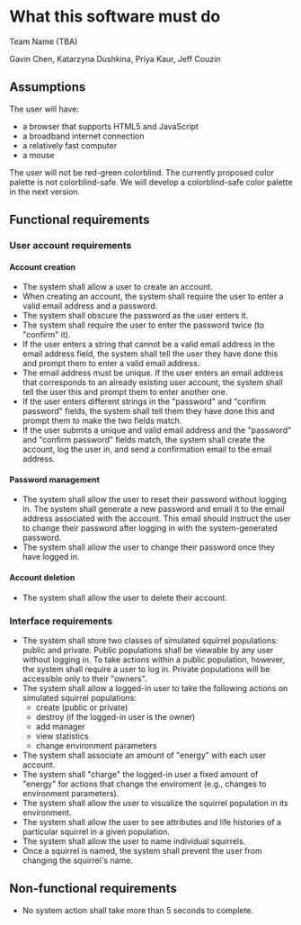# What this software must do

Team Name (TBA)

Gavin Chen, Katarzyna Dushkina, Priya Kaur, Jeff Couzin

## Assumptions

The user will have:

+ a browser that supports HTML5 and JavaScript
+ a broadband internet connection
+ a relatively fast computer
+ a mouse

The user will not be red-green colorblind. The currently proposed color palette is not colorblind-safe. We will develop a colorblind-safe color palette in the next version.

## Functional requirements

### User account requirements

#### Account creation

+ The system shall allow a user to create an account.
+ When creating an account, the system shall require the user to enter a valid email address and a password.
+ The system shall obscure the password as the user enters it.
+ The system shall require the user to enter the password twice (to "confirm" it).
+ If the user enters a string that cannot be a valid email address in the email address field, the system shall tell the user they have done this and prompt them to enter a valid email address.
+ The email address must be unique. If the user enters an email address that corresponds to an already existing user account, the system shall tell the user this and prompt them to enter another one.
+ If the user enters different strings in the "password" and "confirm password" fields, the system shall tell them they have done this and prompt them to make the two fields match.
+ If the user submits a unique and valid email address and the "password" and "confirm password" fields match, the system shall create the account, log the user in, and send a confirmation email to the email address.

#### Password management

+ The system shall allow the user to reset their password without logging in. The system shall generate a new password and email it to the email address associated with the account. This email should instruct the user to change their password after logging in with the system-generated password.
+ The system shall allow the user to change their password once they have logged in.

#### Account deletion

+ The system shall allow the user to delete their account.

### Interface requirements

+ The system shall store two classes of simulated squirrel populations: public and private. Public populations shall be viewable by any user without logging in. To take actions within a public population, however, the system shall require a user to log in. Private populations will be accessible only to their "owners".
+ The system shall allow a logged-in user to take the following actions on simulated squirrel populations:
  + create (public or private)
  + destroy (if the logged-in user is the owner)
  + add manager
  + view statistics
  + change environment parameters
+ The system shall associate an amount of "energy" with each user account.
+ The system shall "charge" the logged-in user a fixed amount of "energy" for actions that change the enviroment (e.g., changes to environment parameters).
+ The system shall allow the user to visualize the squirrel population in its environment.
+ The system shall allow the user to see attributes and life histories of a particular squirrel in a given population.
+ The system shall allow the user to name individual squirrels.
+ Once a squirrel is named, the system shall prevent the user from changing the squirrel's name.

## Non-functional requirements

+ No system action shall take more than 5 seconds to complete.
